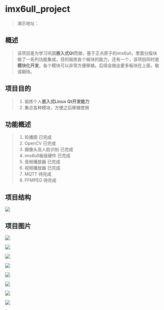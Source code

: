 # imx6ull_project

>演示地址：

## 概述

>该项目是为学习巩固**嵌入式Qt**而做，基于正点原子的imx6ull，里面分版块做了一系列功能集成，目的锻炼各个板块的能力，还有一个，该项目同时是**模块化开发**，各个模块可以非常方便移植。后续会做出更多板块在上面，敬请期待。

## 项目目的

>1. 锻炼个人**嵌入式Linux Qt开发能力**
>2. 集合各种模块，方便之后移植使用

## 功能概述

>1. 轮播图    已完成
>2. OpenCV    已完成
>3. 摄像头及人脸识别    已完成
>4. imx6ull板级硬件    已完成
>5. 音频播放器    已完成
>6. 视频播放器    已完成
>7. MQTT    待完成
>8. FFMPEG    待完成

## 项目结构

![](./img/10.jpg)

## 项目图片

![](./img/1.jpg)

![](./img/2.jpg)

![](./img/3.jpg)

![](./img/4.jpg)

![](./img/5.jpg)

![](./img/8.jpg)

![](./img/6.jpg)

![](./img/7.jpg)